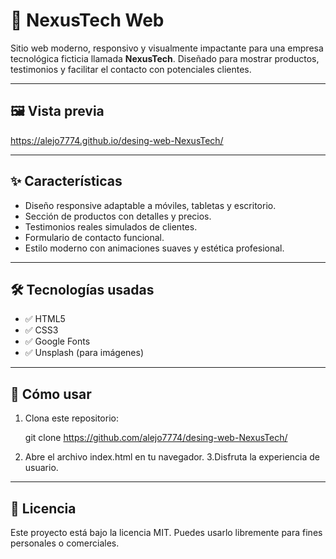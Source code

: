 # 🚀 NexusTech Web

Sitio web moderno, responsivo y visualmente impactante para una empresa tecnológica ficticia llamada **NexusTech**. Diseñado para mostrar productos, testimonios y facilitar el contacto con potenciales clientes.

---

## 🖼️ Vista previa

https://alejo7774.github.io/desing-web-NexusTech/

---

## ✨ Características

- Diseño responsive adaptable a móviles, tabletas y escritorio.
- Sección de productos con detalles y precios.
- Testimonios reales simulados de clientes.
- Formulario de contacto funcional.
- Estilo moderno con animaciones suaves y estética profesional.

---

## 🛠️ Tecnologías usadas

- ✅ HTML5
- ✅ CSS3
- ✅ Google Fonts
- ✅ Unsplash (para imágenes)

---

## 🚀 Cómo usar

1. Clona este repositorio:
  
   git clone https://github.com/alejo7774/desing-web-NexusTech/
   
2. Abre el archivo index.html en tu navegador.
3.Disfruta la experiencia de usuario.

---
## 📄 Licencia
Este proyecto está bajo la licencia MIT. Puedes usarlo libremente para fines personales o comerciales.

